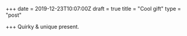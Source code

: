 +++
date = 2019-12-23T10:07:00Z
draft = true
title = "Cool gift"
type = "post"

+++
Quirky & unique present.